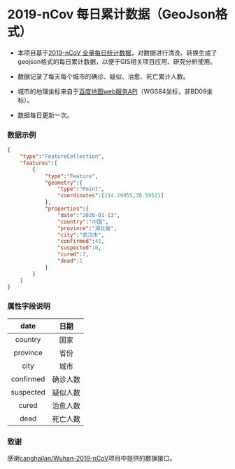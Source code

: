 # 2019-nCov  每日累计数据（GeoJson格式）

* 本项目基于[2019-nCoV 全量每日统计数据](<https://github.com/canghailan/Wuhan-2019-nCoV> "访问")，对数据进行清洗、转换生成了geojson格式的每日累计数据，以便于GIS相关项目应用、研究分析使用。

* 数据记录了每天每个城市的确诊、疑似、治愈、死亡累计人数。
* 城市的地理坐标来自于[百度地图web服务API](<https://lbsyun.baidu.com/index.php?title=webapi> "访问")（WGS84坐标，非BD09坐标）。

* 数据每日更新一次。

### 数据示例

```json
{
	"type":"FeatureCollection",
	"features":[
		{
			"type":"Feature",
			"geometry":{
				"type":"Point",
				"coordinates":[114.29955,30.59521]
			},
			"properties":{
				"date":"2020-01-13",
				"country":"中国",
				"province":"湖北省",
				"city":"武汉市",
				"confirmed":41,
				"suspected":0,
				"cured":7,
				"dead":1
			}
		}
	]
}
```

### 属性字段说明

|   date    |   日期   |
| :-------: | :------: |
|  country  |   国家   |
| province  |   省份   |
|   city    |   城市   |
| confirmed | 确诊人数 |
| suspected | 疑似人数 |
|   cured   | 治愈人数 |
|   dead    | 死亡人数 |

### 致谢

感谢[canghailan/Wuhan-2019-nCoV](<https://github.com/canghailan/Wuhan-2019-nCoV> "访问")项目中提供的数据接口。

